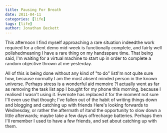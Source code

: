 ```yaml
---
title: Pausing For Breath
date: 2011-04-11
categories: [life]
tags: [life]
author: Jonathan Beckett
---
```


This afternoon I find myself approaching a rare situation indeedthe work required for a client demo mid-week is functionally complete, and fairly well polishedmeaning I have a rare thing on my handsspare time. That being said, I'm waiting for a virtual machine to start up in order to complete a random objective thrown at me yesterday.

All of this is being done without any kind of "to do" listI'm not quite sure how, because normally I am the most absent minded person in the known universe. Perhaps stress is a wonderful aid memoire ?I actually went as far as removing the task list app I bought for my phone this morning, because I realised I wasn't using it. Evernote has replaced it for the moment not sure I'll even use that though; I've fallen out of the habit of writing things down and blogging and catching up with friends Here's looking forwards to Wednesday, or rather the aftermath of itand the opportunity to slow down a little afterwards; maybe take a few days offrecharge batteries. Perhaps then I'll remember I used to have a few friends, and set about catching up with them.